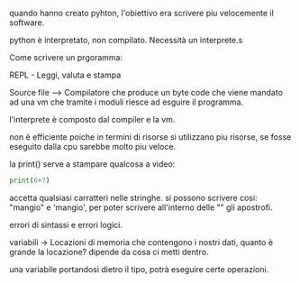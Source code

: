 quando hanno creato pyhton, l'obiettivo era scrivere piu velocemente il software.

python è interpretato, non compilato. Necessità un interprete.s

Come scrivere un prgoramma:

REPL - Leggi, valuta e stampa

Source file --> Compilatore che produce un byte code che viene mandato ad una vm che tramite i moduli riesce ad esguire il programma.

l'interprete è composto dal compiler e la vm.

non è efficiente poiche in termini di risorse si utilizzano piu risorse, se fosse eseguito dalla cpu sarebbe molto piu veloce.


la print() serve  a stampare qualcosa a video:
```python
print(6+7)
```

accetta qualsiasi carratteri nelle stringhe.
si possono scrivere cosi:
"mangio" e 'mangio', per poter scrivere all'interno delle "" gli apostrofi.

errori di sintassi e errori logici.

variabili -> Locazioni di memoria che contengono i nostri dati, quanto è grande la locazione?
dipende da cosa ci metti dentro.

una variabile portandosi dietro il tipo, potrà eseguire certe operazioni.